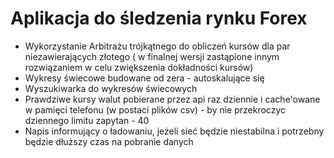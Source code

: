 # Aplikacja do śledzenia rynku Forex

- Wykorzystanie Arbitrażu trójkątnego do obliczeń kursów dla par niezawierających złotego ( w finalnej wersji zastąpione innym rozwiązaniem w celu zwiększenia dokładności kursów)
- Wykresy świecowe budowane od zera - autoskalujące się
- Wyszukiwarka do wykresów świecowych
- Prawdziwe kursy walut pobierane przez api raz dziennie i cache'owane w pamięci telefonu (w postaci plików csv) - by nie przekroczyc dziennego limitu zapytan - 40
- Napis informujący o ładowaniu, jeżeli sieć będzie niestabilna i potrzebny będzie dłuższy czas na pobranie danych
